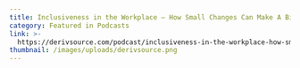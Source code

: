 ```yaml
---
title: Inclusiveness in the Workplace – How Small Changes Can Make A Big Difference
category: Featured in Podcasts
link: >-
  https://derivsource.com/podcast/inclusiveness-in-the-workplace-how-small-changes-can-make-a-big-difference
thumbnail: /images/uploads/derivsource.png
---
```


